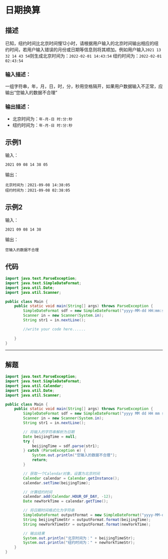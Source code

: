 # 日期换算

## 描述

已知，纽约时间比北京时间慢12小时，请根据用户输入的北京时间输出相应的纽约时间，若用户输入错误的月份或日期等信息则将其顺加。例如用户输入`2021 13 32 14 43 54`则生成北京时间为：`2022-02-01 14:43:54` 纽约时间为：`2022-02-01 02:43:54`

### 输入描述：

一组字符串，年，月，日，时，分，秒用空格隔开，如果用户数据输入不正常，应输出“您输入的数据不合理”

### 输出描述：

- 北京时间为：`年-月-日 时:分:秒`
- 纽约时间为：`年-月-日 时:分:秒`

## 示例1

输入：

```
2021 09 08 14 38 05
```

输出：

```
北京时间为：2021-09-08 14:38:05
纽约时间为：2021-09-08 02:38:05
```

## 示例2

输入：

```
2021 09 08 14 38
```

输出：

```
您输入的数据不合理
```

## 代码

```java
import java.text.ParseException;
import java.text.SimpleDateFormat;
import java.util.Date;
import java.util.Scanner;

public class Main {
    public static void main(String[] args) throws ParseException {
        SimpleDateFormat sdf = new SimpleDateFormat("yyyy-MM-dd HH:mm:ss");
        Scanner in = new Scanner(System.in);
        String str1 = in.nextLine();

        //write your code here......
        
    }
}
```



---



## 解题

```java
import java.text.ParseException;
import java.text.SimpleDateFormat;
import java.util.Calendar;
import java.util.Date;
import java.util.Scanner;

public class Main {
    public static void main(String[] args) throws ParseException {
        SimpleDateFormat sdf = new SimpleDateFormat("yyyy MM dd HH mm ss");
        Scanner in = new Scanner(System.in);
        String str1 = in.nextLine();

        // 将输入的字符串解析为日期
        Date beijingTime = null;
        try {
            beijingTime = sdf.parse(str1);
        } catch (ParseException e) {
            System.out.println("您输入的数据不合理");
            return;
        }

        // 获取一个Calendar对象，设置为北京时间
        Calendar calendar = Calendar.getInstance();
        calendar.setTime(beijingTime);

        // 计算纽约时间
        calendar.add(Calendar.HOUR_OF_DAY, -12);
        Date newYorkTime = calendar.getTime();

        // 将日期时间格式化为字符串
        SimpleDateFormat outputFormat = new SimpleDateFormat("yyyy-MM-dd HH:mm:ss");
        String beijingTimeStr = outputFormat.format(beijingTime);
        String newYorkTimeStr = outputFormat.format(newYorkTime);

        // 输出结果
        System.out.println("北京时间为：" + beijingTimeStr);
        System.out.println("纽约时间为：" + newYorkTimeStr);
    }
}
```

